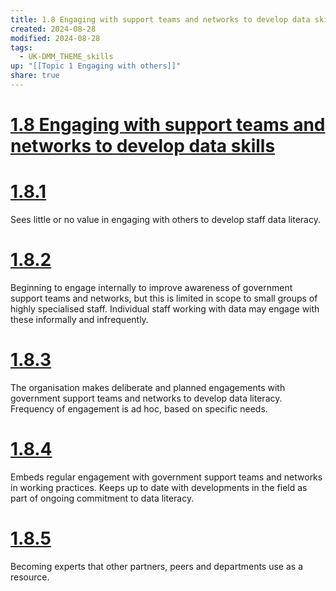 ```yaml
---
title: 1.8 Engaging with support teams and networks to develop data skills
created: 2024-08-28
modified: 2024-08-28
tags:
  - UK-DMM_THEME_skills
up: "[[Topic 1 Engaging with others]]"
share: true
---
```

# [1.8 Engaging with support teams and networks to develop data skills](1.8%20Engaging%20with%20support%20teams%20and%20networks%20to%20develop%20data%20skills.md)
# [1.8.1](1.8.1.md)

Sees little or no value in engaging with others to develop staff data literacy.

# [1.8.2](1.8.2.md)

Beginning to engage internally to improve awareness of government support teams and networks, but this is limited in scope to small groups of highly specialised staff. Individual staff working with data may engage with these informally and infrequently.

# [1.8.3](1.8.3.md)

The organisation makes deliberate and planned engagements with government support teams and networks to develop data literacy. Frequency of engagement is ad hoc, based on specific needs.

# [1.8.4](1.8.4.md)

Embeds regular engagement with government support teams and networks in working practices. Keeps up to date with developments in the field as part of ongoing commitment to data literacy.

# [1.8.5](1.8.5.md)

Becoming experts that other partners, peers and departments use as a resource.
